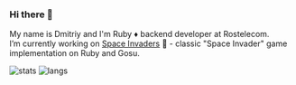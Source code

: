 ### Hi there 👋
My name is Dmitriy and I'm Ruby ♦️ backend developer at Rostelecom.  
I’m currently working on [Space Invaders](https://github.com/fargelus/space-invaders) 👾 - classic "Space Invader" game implementation on Ruby and Gosu.

![stats](https://github-readme-stats.vercel.app/api?username=fargelus&show_icons=true&hide_border=true&&count_private=true&include_all_commits=true)
![langs](https://github-readme-stats.vercel.app/api/top-langs/?username=fargelus&exclude_repo=KNN-Image-Classification&show_icons=true&hide_border=true&layout=compact&langs_count=8)
